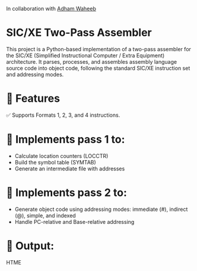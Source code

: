 In collaboration with [Adham Waheeb](https://github.com/waheeb4)

# SIC/XE Two-Pass Assembler
This project is a Python-based implementation of a two-pass assembler for the SIC/XE (Simplified Instructional Computer / Extra Equipment) architecture. It parses, processes, and assembles assembly language source code into object code, following the standard SIC/XE instruction set and addressing modes.

# 🚀 Features
✅ Supports Formats 1, 2, 3, and 4 instructions.

# 🧠 Implements pass 1 to:

- Calculate location counters (LOCCTR)
- Build the symbol table (SYMTAB)
- Generate an intermediate file with addresses

# 🔄 Implements pass 2 to:

- Generate object code using addressing modes: immediate (#), indirect (@), simple, and indexed
- Handle PC-relative and Base-relative addressing

# 🧾 Output:

HTME
